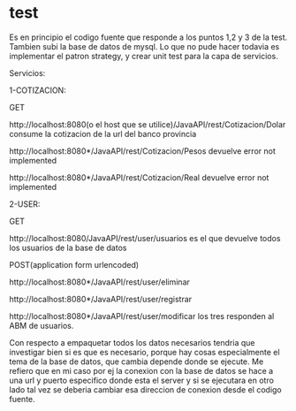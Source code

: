# test
Es en principio el codigo fuente que responde a los puntos 1,2 y 3 de la test. Tambien subi la base de datos de mysql. Lo que no pude hacer todavia es implementar el patron strategy, y crear unit test para la capa de servicios.

Servicios:

1-COTIZACION:

GET

http://localhost:8080(o el host que se utilice)/JavaAPI/rest/Cotizacion/Dolar consume la cotizacion de la url del banco provincia

http://localhost:8080*/JavaAPI/rest/Cotizacion/Pesos devuelve error not implemented

http://localhost:8080*/JavaAPI/rest/Cotizacion/Real devuelve error not implemented

2-USER:

GET

http://localhost:8080/JavaAPI/rest/user/usuarios es el que devuelve todos los usuarios de la base de datos

POST(application form urlencoded)

http://localhost:8080*/JavaAPI/rest/user/eliminar

http://localhost:8080*/JavaAPI/rest/user/registrar

http://localhost:8080*/JavaAPI/rest/user/modificar los tres responden al ABM de usuarios.

Con respecto a empaquetar todos los datos necesarios tendria que investigar bien si es que es necesario, porque hay cosas especialmente el tema de la base de datos, que cambia depende donde se ejecute. Me refiero que en mi caso por ej la conexion con la base de datos se hace a una url y puerto especifico donde esta el server y si se ejecutara en otro lado tal vez se deberia cambiar esa direccion de conexion desde el codigo fuente.
